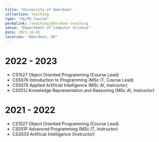 ```yaml
---
title: "University of Aberdeen"
collection: teaching
type: "UG/PG Course"
permalink: /teaching/Aberdeen-teaching
venue: "Department of Computer Science"
date: 2021-10-01
location: "Aberdeen, UK"
---
```


2022 - 2023
=====
* CS1527 Object Oriented Programming (Course Lead)
* CS5076 Introduction to Programming (MSc IT, Course Lead)
* CS5079 Applied Artificial Intelligence (MSc AI, Instructor)
* CS551J Knowledge Representation and Reasoning (MSc AI, Instructor)

2021 - 2022
======
* CS1527 Object Oriented Programming (Course Lead)
* CS551P Advanced Programming (MSc IT, Instructor)
* CS3033 Artificial Intelligence (Instructor)
